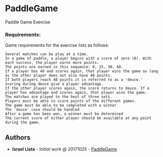 # PaddleGame
Paddle Game Exercise

### Requirements:

Game requirements for the exercise lists as follows:

```
Several matches can be play at a time.
In a game of paddle, a player begins with a score of zero (0). With each success, the player earns more points.
The points are earned in this sequence: 0, 15, 30, 40.
If a player has 40 and scores again, that player wins the game as long as the other player does not also have 40 points.
If both players reach 40 points it is referred to as a 'deuce.'
Scoring during deuce give a player advantage.
If the other player scores again, the score returns to deuce. If a player has advantage and scores again, that player wins the game.
The matches are played to the best of three sets.
Players must be able to score points of the different games.
The game must be able to be completed with a winner
The 'deuce' case should be handled
After a game has been won, a winner must be determined
The current score of either player should be available at any point during the game.
```

## Authors

* **Israel Llata** - *Initial work @ 20171025* - [PaddleGame](https://github.com/onbrokenwings/PaddleGame)